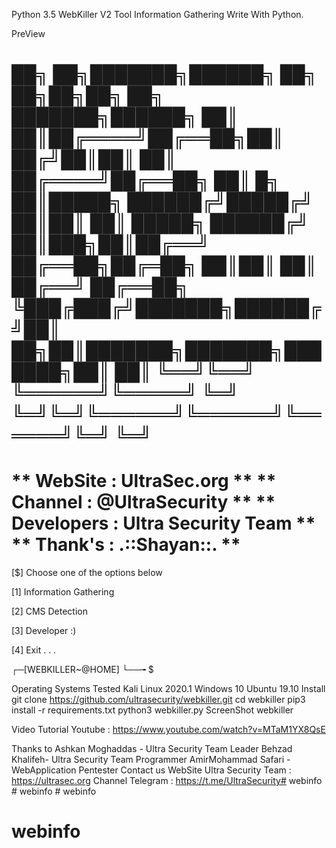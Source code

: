 Python 3.5
WebKiller V2
Tool Information Gathering Write With Python.

PreView
    
 ██╗    ██╗███████╗██████╗ ██╗  ██╗██╗██╗     ██╗     ███████╗██████╗ 
 ██║    ██║██╔════╝██╔══██╗██║ ██╔╝██║██║     ██║     ██╔════╝██╔══██╗
 ██║ █╗ ██║█████╗  ██████╔╝█████╔╝ ██║██║     ██║     █████╗  ██████╔╝
 ██║███╗██║██╔══╝  ██╔══██╗██╔═██╗ ██║██║     ██║     ██╔══╝  ██╔══██╗
 ╚███╔███╔╝███████╗██████╔╝██║  ██╗██║███████╗███████╗███████╗██║  ██║
 ╚══╝╚══╝ ╚══════╝╚═════╝ ╚═╝  ╚═╝╚═╝╚══════╝╚══════╝╚══════╝╚═╝  ╚═╝
 ====================================================================
 **                  WebSite : UltraSec.org                        **
 **                  Channel : @UltraSecurity                      **
 **                 Developers : Ultra Security Team               **
 **                   Thank's : .::Shayan::.                       **
 ====================================================================          
          
 [$] Choose one of the options below 

 [1] Information Gathering

 [2] CMS Detection

 [3] Developer :)

 [4] Exit . . .

 ┌─[WEBKILLER~@HOME]
 └──╼ $ 


Operating Systems Tested
Kali Linux 2020.1
Windows 10
Ubuntu 19.10
Install
git clone https://github.com/ultrasecurity/webkiller.git
cd webkiller
pip3 install -r requirements.txt
python3 webkiller.py 
ScreenShot
webkiller

Video Tutorial
Youtube : https://www.youtube.com/watch?v=MTaM1YX8QsE

Thanks to
Ashkan Moghaddas - Ultra Security Team Leader
Behzad Khalifeh- Ultra Security Team Programmer
AmirMohammad Safari - WebApplication Pentester 
Contact us
WebSite Ultra Security Team : https://ultrasec.org
Channel Telegram : https://t.me/UltraSecurity#   w e b i n f o  
 #   w e b i n f o  
 # webinfo
# webinfo

